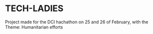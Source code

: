 # TECH-LADIES

Project made for the DCI hachathon on 25 and 26 of February,  with the Theme: Humanitarian efforts
